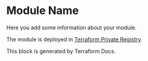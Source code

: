 # Module Name

Here you add some information about your module.

The module is deployed in [Terraform Private Registry](https://app.terraform.io/app/igorbrites/registry/modules/private/igorbrites/{{module}}/{{provider}}).

<!-- BEGIN_TF_DOCS -->
This block is generated by Terraform Docs.
<!-- END_TF_DOCS -->
